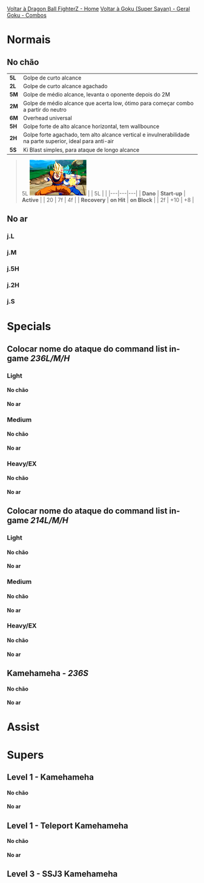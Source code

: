<!-- TITLE: Goku - 2: Golpes e Framedata -->

[Voltar à Dragon Ball FighterZ - Home](/jogos/dragon-ball-fighter-z/home)
[Voltar à Goku (Super Sayan) - Geral](/jogos/dragon-ball-fighter-z/personagens/goku-ssj/geral)
[Goku - Combos](/jogos/dragon-ball-fighter-z/personagens/goku-ssj/combos)
# Normais
## No chão
|   |   |
|---|---|
| **5L** | Golpe de curto alcance |
| **2L** | Golpe de curto alcance agachado |
| **5M** | Golpe de médio alcance, levanta o oponente depois do 2M |
| **2M** | Golpe de médio alcance que acerta low, ótimo para começar combo a partir do neutro |
| **6M** | Overhead universal |
| **5H** | Golpe forte de alto alcance horizontal, tem wallbounce |
| **2H** | Golpe forte agachado, tem alto alcance vertical e invulnerabilidade na parte superior, ideal para anti-air |
| **5S** | Ki Blast simples, para ataque de longo alcance |

>5L
![Goku 5 L](/uploads/goku-5-l.png "Goku 5 L")
|  | 5L |  |
|---|---|---|
| **Dano** | **Start-up** | **Active** |
| 20 | 7f | 4f |
| **Recovery** | **on Hit** | **on Block** |
| 2f | +10 | +8 |


## No ar
### j.L

### j.M

### j.5H

### j.2H

### j.S

# Specials
## Colocar nome do ataque do command list in-game *236L/M/H*
### Light
#### No chão

#### No ar

### Medium
#### No chão

#### No ar

### Heavy/EX
#### No chão

#### No ar

## Colocar nome do ataque do command list in-game *214L/M/H* 
### Light
#### No chão

#### No ar

### Medium
#### No chão

#### No ar

### Heavy/EX
#### No chão

#### No ar

## Kamehameha - *236S*
#### No chão

#### No ar


# Assist

# Supers
## Level 1 - Kamehameha 
#### No chão

#### No ar

## Level 1 - Teleport Kamehameha
#### No chão

#### No ar

## Level 3 - SSJ3 Kamehameha
